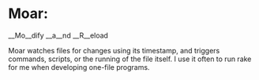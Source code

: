 Moar:
=====

__Mo__dify __a__nd __R__eload

Moar watches files for changes using its timestamp, and triggers commands,
scripts, or the running of the file itself. I use it often to run rake for me
when developing one-file programs.
